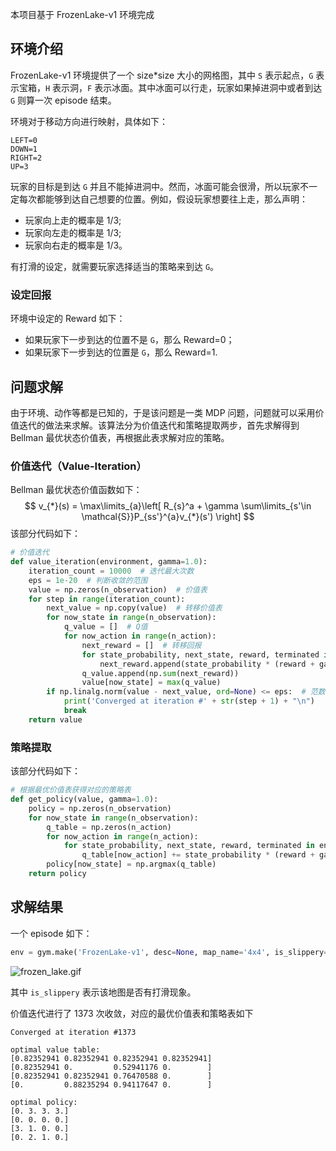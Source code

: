 本项目基于 FrozenLake-v1 环境完成

## 环境介绍

FrozenLake-v1 环境提供了一个 size*size 大小的网格图，其中 ```S``` 表示起点，```G``` 表示宝箱，```H``` 表示洞，```F``` 表示冰面。其中冰面可以行走，玩家如果掉进洞中或者到达 ```G``` 则算一次 episode 结束。

环境对于移动方向进行映射，具体如下：

```
LEFT=0
DOWN=1
RIGHT=2
UP=3
```

玩家的目标是到达 ```G``` 并且不能掉进洞中。然而，冰面可能会很滑，所以玩家不一定每次都能够到达自己想要的位置。例如，假设玩家想要往上走，那么声明：

- 玩家向上走的概率是 1/3;
- 玩家向左走的概率是 1/3;
- 玩家向右走的概率是 1/3。

有打滑的设定，就需要玩家选择适当的策略来到达 ```G```。

### 设定回报

环境中设定的 Reward 如下：

- 如果玩家下一步到达的位置不是 ```G```，那么 Reward=0；
- 如果玩家下一步到达的位置是 ```G```，那么 Reward=1.

## 问题求解

由于环境、动作等都是已知的，于是该问题是一类 MDP 问题，问题就可以采用价值迭代的做法来求解。该算法分为价值迭代和策略提取两步，首先求解得到 Bellman 最优状态价值表，再根据此表求解对应的策略。

### 价值迭代（Value-Iteration）

Bellman 最优状态价值函数如下：
$$
v_{*}(s) = \max\limits_{a}\left[ R_{s}^a + \gamma \sum\limits_{s'\in \mathcal{S}}P_{ss'}^{a}v_{*}(s') \right]
$$
该部分代码如下：

```python
# 价值迭代
def value_iteration(environment, gamma=1.0):
    iteration_count = 10000  # 迭代最大次数
    eps = 1e-20  # 判断收敛的范围
    value = np.zeros(n_observation)  # 价值表
    for step in range(iteration_count):
        next_value = np.copy(value)  # 转移价值表
        for now_state in range(n_observation):
            q_value = []  # Q值
            for now_action in range(n_action):
                next_reward = []  # 转移回报
                for state_probability, next_state, reward, terminated in environment.P[now_state][now_action]:
                    next_reward.append(state_probability * (reward + gamma * next_value[next_state]))
                q_value.append(np.sum(next_reward))
                value[now_state] = max(q_value)
        if np.linalg.norm(value - next_value, ord=None) <= eps:  # 范数小于等于eps时判断为收敛
            print('Converged at iteration #' + str(step + 1) + "\n")
            break
    return value
```

### 策略提取

该部分代码如下：

```python
# 根据最优价值表获得对应的策略表
def get_policy(value, gamma=1.0):
    policy = np.zeros(n_observation)
    for now_state in range(n_observation):
        q_table = np.zeros(n_action)
        for now_action in range(n_action):
            for state_probability, next_state, reward, terminated in env.P[now_state][now_action]:
                q_table[now_action] += state_probability * (reward + gamma * value[next_state])
        policy[now_state] = np.argmax(q_table)
    return policy
```

## 求解结果

一个 episode 如下：

```python
env = gym.make('FrozenLake-v1', desc=None, map_name='4x4', is_slippery=True)  # 获得环境
```

![frozen_lake.gif](https://www.gymlibrary.ml/_images/frozen_lake.gif)

其中 ```is_slippery``` 表示该地图是否有打滑现象。

价值迭代进行了 1373 次收敛，对应的最优价值表和策略表如下

```
Converged at iteration #1373

optimal value table:
[0.82352941 0.82352941 0.82352941 0.82352941]
[0.82352941 0.         0.52941176 0.        ]
[0.82352941 0.82352941 0.76470588 0.        ]
[0.         0.88235294 0.94117647 0.        ]

optimal policy:
[0. 3. 3. 3.]
[0. 0. 0. 0.]
[3. 1. 0. 0.]
[0. 2. 1. 0.]
```